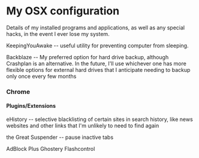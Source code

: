 # My OSX configuration

Details of my installed programs and applications, as well as any special hacks, in the event I ever lose my system.

KeepingYouAwake -- useful utility for preventing computer from sleeping.


Backblaze -- My preferred option for hard drive backup, although Crashplan is an alternative. In the future, I'll use whichever one has more flexible options for external hard drives that I anticipate needing to backup only once every few months




### Chrome

#### Plugins/Extensions

eHistory -- selective blacklisting of certain sites in search history, like news websites and other links that I'm unlikely to need to find again

the Great Suspender -- pause inactive tabs

AdBlock Plus
Ghostery
Flashcontrol
